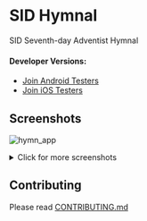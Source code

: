 # SID Hymnal

SID Seventh-day Adventist Hymnal

#### Developer Versions:
- [Join Android Testers](https://play.google.com/apps/testing/com.sidadventist.sid_hymnal)
- [Join iOS Testers](https://testflight.apple.com/join/v1YATYEr) 

## Screenshots

![hymn_app](https://user-images.githubusercontent.com/47924887/75007990-6d53a700-547f-11ea-8462-c587aeb475f7.jpg)
<details>
  <summary>
    Click for more screenshots
  </summary>

![App Search](https://raw.githubusercontent.com/sidadventist/sid_hymnal/master/screenshots/hymn_app_search.jpg)
  
![Dark Mode](https://raw.githubusercontent.com/sidadventist/sid_hymnal/master/screenshots/hymn_app_dark.jpg)

![App Settings](https://raw.githubusercontent.com/sidadventist/sid_hymnal/master/screenshots/hymn_app_settings.jpg)

</details>


## Contributing

Please read [CONTRIBUTING.md](https://github.com/sidadventist/sid_hymnal/blob/master/CONTRIBUTING.md)



